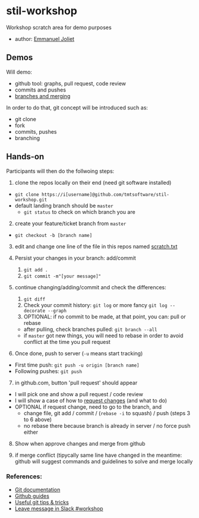 # stil-workshop
Workshop scratch area for demo purposes

* author: [Emmanuel Joliet](ejoliet@ipac.caltech.edu)

## Demos

Will demo:

* github tool: graphs, pull request, code review
* commits and pushes
* [branches and merging](https://www.atlassian.com/git/tutorials/using-branches)

In order to do that, git concept will be introduced such as:

* git clone
* fork
* commits, pushes
* branching

## Hands-on

Participants will then do the follwoing steps:

1. clone the repos locally on their end (need git software installed)
  * `git clone https://i[username]@github.com/tmtsoftware/stil-workshop.git`   
  * default landing branch should be `master`
    * `git status` to check on which branch you are

2. create your feature/ticket branch from `master` 
  * `git checkout -b [branch name]`
3. edit and change one line of the file in this repos named [scratch.txt](scratch.txt)
4. Persist your changes in your branch: add/commit
   1. `git add .`
   2. `git commit -m"[your message]"`
5. continue changing/adding/commit and check the differences:
   1. `git diff`
   2. Check your commit history: `git log` or more fancy `git log --decorate --graph`
   3. OPTIONAL: if no commit to be made, at that point, you can: pull or rebase
     * after pulling, check branches pulled: `git branch --all`
     * if `master` got new things, you will need to rebase in order to avoid conflict at the time you pull request

6. Once done, push to server (`-u` means start tracking)
  * First time push: `git push -u origin [branch name]`
  * Following pushes: `git push`

7. in github.com, button 'pull request' should appear
  * I will pick one and show a pull request / code review
  * I will show a case of how to [request changes](https://help.github.com/articles/about-pull-request-reviews/)  (and what to do)
  * OPTIONAL if request change, need to go to the branch, and
    * change file, git add / commit / (`rebase -i` to squash) / push (steps 3 to 6 above)
    * no rebase there because branch is already in server / no force push either

8. Show when approve changes and merge from github

9. if merge conflict (tipycally same line have changed in the meantime: github will suggest commands and guidelines to solve and merge locally

### References:

* [Git documentation](https://git-scm.com/docs)
* [Github guides](https://guides.github.com)
* [Useful git tips & tricks](https://git-scm.com/book/en/v1/Git-Basics-Tips-and-Tricks)
* [Leave message in Slack #workshop](https://tmt-stil.slack.com/messages/C4JV40FRD)

